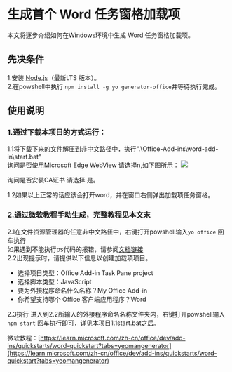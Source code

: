 # 生成首个 Word 任务窗格加载项  
本文将逐步介绍如何在Windows环境中生成 Word 任务窗格加载项。  
## 先决条件  
1.安装 [Node.js](https://nodejs.org/)（最新LTS 版本）。  
2.在powshell中执行 `npm install -g yo generator-office`并等待执行完成。


## 使用说明
### 1.通过下载本项目的方式运行：
1.1将下载下来的文件解压到非中文路径中，执行".\Office-Add-ins\word-add-in\start.bat"  
询问是否使用Microsoft Edge WebView 请选择n,如下图所示：
![](https://img.picgo.net/2024/05/02/-2024-05-02-1827257becff5b50c679eb.png)

询问是否安装CA证书 请选择 是。

1.2如果以上正常的话应该会打开word，并在窗口右侧弹出加载项任务窗格。 


### 2.通过微软教程手动生成，完整教程见本文末
2.1在文件资源管理器的任意非中文路径中，右键打开powshell输入`yo office` 回车执行  
  如果遇到不能执行ps代码的报错，请参阅[文档链接](https://learn.microsoft.com/zh-cn/powershell/module/microsoft.powershell.core/about/about_execution_policies?view=powershell-7.4)  
2.2出现提示时，请提供以下信息以创建加载项项目。

-  选择项目类型：Office Add-in Task Pane project
-  选择脚本类型：JavaScript
-  要为外接程序命名什么名称？My Office Add-in
-  你希望支持哪个 Office 客户端应用程序？Word   

2.3执行
进入到2.2所输入的外接程序命名名称文件夹内，右键打开powshell输入`npm start` 回车执行即可，详见本项目1.1start.bat之后。


微软教程：[https://learn.microsoft.com/zh-cn/office/dev/add-ins/quickstarts/word-quickstart?tabs=yeomangenerator](https://learn.microsoft.com/zh-cn/office/dev/add-ins/quickstarts/word-quickstart?tabs=yeomangenerator)



